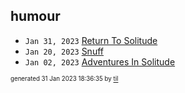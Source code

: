 ## humour


* <code>Jan 31, 2023</code> [Return To Solitude](2023-01-31T18-31-18-return-to-solitude.md)
* <code>Jan 20, 2023</code> [Snuff](2023-01-20T17-56-20-snuff.md)
* <code>Jan 02, 2023</code> [Adventures In Solitude](2023-01-02T17-40-25-adventures-in-solitude.md)

<sup><sub>generated 31 Jan 2023 18:36:35 by <a href='https://github.com/senorprogrammer/til'>til</a></sub></sup>
